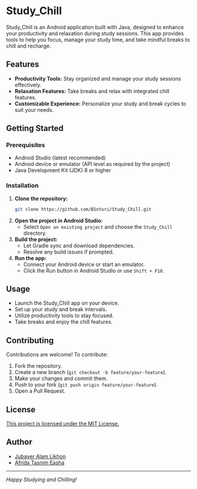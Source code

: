 # Study_Chill

Study_Chill is an Android application built with Java, designed to enhance your productivity and relaxation during study sessions. This app provides tools to help you focus, manage your study time, and take mindful breaks to chill and recharge.

## Features

- **Productivity Tools:** Stay organized and manage your study sessions effectively.
- **Relaxation Features:** Take breaks and relax with integrated chill features.
- **Customizable Experience:** Personalize your study and break cycles to suit your needs.

## Getting Started

### Prerequisites

- Android Studio (latest recommended)
- Android device or emulator (API level as required by the project)
- Java Development Kit (JDK) 8 or higher

### Installation

1. **Clone the repository:**
   ```bash
   git clone https://github.com/B1nturi/Study_Chill.git
   ```
2. **Open the project in Android Studio:**
   - Select `Open an existing project` and choose the `Study_Chill` directory.
3. **Build the project:**
   - Let Gradle sync and download dependencies.
   - Resolve any build issues if prompted.
4. **Run the app:**
   - Connect your Android device or start an emulator.
   - Click the Run button in Android Studio or use `Shift + F10`.

## Usage

- Launch the Study_Chill app on your device.
- Set up your study and break intervals.
- Utilize productivity tools to stay focused.
- Take breaks and enjoy the chill features.

## Contributing

Contributions are welcome! To contribute:

1. Fork the repository.
2. Create a new branch (`git checkout -b feature/your-feature`).
3. Make your changes and commit them.
4. Push to your fork (`git push origin feature/your-feature`).
5. Open a Pull Request.

## License

[This project is licensed under the MIT License.](https://github.com/B1nturi/Study_Chill/blob/500637643be4bdd3aee627d1d11e05d8f9e21717/LICENSE)

## Author

- [Jubayer Alam Likhon](https://github.com/B1nturi)
- [Afrida Tasnim Easha](https://github.com/Afrida0711)

---

*Happy Studying and Chilling!*
